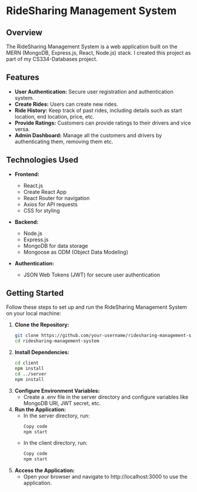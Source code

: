 # RideSharing Management System

## Overview

The RideSharing Management System is a web application built on the MERN (MongoDB, Express.js, React, Node.js) stack. I created this project as part of my CS334-Databases project.

## Features

- **User Authentication:** Secure user registration and authentication system.
- **Create Rides:** Users can create new rides.
- **Ride History:** Keep track of past rides, including details such as start location, end location, price, etc.
- **Provide Ratings:** Customers can provide ratings to their drivers and vice versa.
- **Admin Dashboard:** Manage all the customers and drivers by authenticating them, removing them etc.

## Technologies Used

- **Frontend:**
  - React.js
  - Create React App
  - React Router for navigation
  - Axios for API requests
  - CSS for styling

- **Backend:**
  - Node.js
  - Express.js
  - MongoDB for data storage
  - Mongoose as ODM (Object Data Modeling)

- **Authentication:**
  - JSON Web Tokens (JWT) for secure user authentication

## Getting Started

Follow these steps to set up and run the RideSharing Management System on your local machine:

1. **Clone the Repository:**
   ```bash
   git clone https://github.com/your-username/ridesharing-management-system.git
   cd ridesharing-management-system
2. **Install Dependencies:**
   ```bash
   cd client
   npm install
   cd ../server
   npm install
3. **Configure Environment Variables:**
   - Create a .env file in the server directory and configure variables like MongoDB URI, JWT secret, etc.
4. **Run the Application:**
   - In the server directory, run:
      ```bash
      Copy code
      npm start
   - In the client directory, run:
      ```bash
      Copy code
      npm start
5. **Access the Application:**
   - Open your browser and navigate to http://localhost:3000 to use the application.
